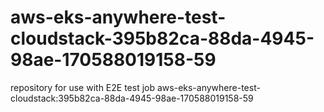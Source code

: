 # aws-eks-anywhere-test-cloudstack-395b82ca-88da-4945-98ae-170588019158-59
repository for use with E2E test job aws-eks-anywhere-test-cloudstack:395b82ca-88da-4945-98ae-170588019158-59
